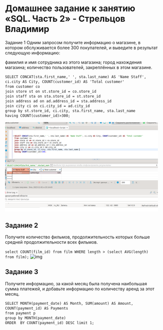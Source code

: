 # Домашнее задание к занятию «SQL. Часть 2» - Стрельцов Владимир

Задание 1
Одним запросом получите информацию о магазине, в котором обслуживается более 300 покупателей, и выведите в результат следующую информацию:

фамилия и имя сотрудника из этого магазина;
город нахождения магазина;
количество пользователей, закреплённых в этом магазине.
```
SELECT CONCAT(sta.first_name,' ', sta.last_name) AS 'Name Staff', ci.city AS City, COUNT(customer_id) AS 'Total customer'
from customer co
join store st on st.store_id = co.store_id
join staff sta on sta.store_id = st.store_id 
join address ad on ad.address_id = sta.address_id 
join city ci on ci.city_id = ad.city_id 
group by st.store_id, ci.city, sta.first_name, sta.last_name 
having COUNT(customer_id)>300; 
```
![img](/img/2023-11-01_15-15-22.png)


## Задание 2
Получите количество фильмов, продолжительность которых больше средней продолжительности всех фильмов.


```select COUNT(film_id) from film WHERE length > (select AVG(length) from film);```
![img](/img/2023-11-01_15-39-14.png)


## Задание 3
Получите информацию, за какой месяц была получена наибольшая сумма платежей, и добавьте информацию по количеству аренд за этот месяц.
```
SELECT MONTH(payment_date) AS Month, SUM(amount) AS Amount, COUNT(payment_id) AS Payments  
from payment p 
group by MONTH(payment_date)
ORDER  BY COUNT(payment_id) DESC limit 1;
```
